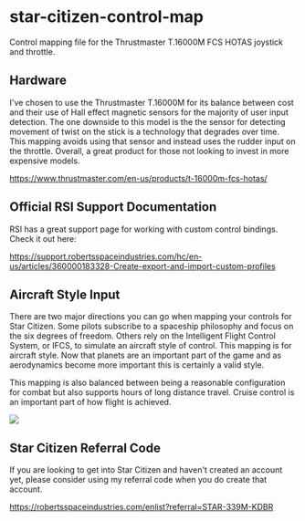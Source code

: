 # star-citizen-control-map

Control mapping file for the Thrustmaster T.16000M FCS HOTAS joystick and throttle.

## Hardware

I've chosen to use the Thrustmaster T.16000M for its balance between cost and their
use of Hall effect magnetic sensors for the majority of user input detection.
The one downside to this model is the the sensor for
detecting movement of twist on the stick is a technology that degrades over
time. This mapping avoids using that sensor and instead uses the rudder input on
the throttle. Overall, a great product for those not looking to invest in more
expensive models.

https://www.thrustmaster.com/en-us/products/t-16000m-fcs-hotas/

## Official RSI Support Documentation

RSI has a great support page for working with custom control bindings. Check it out here:

https://support.robertsspaceindustries.com/hc/en-us/articles/360000183328-Create-export-and-import-custom-profiles

## Aircraft Style Input

There are two major directions you can go when mapping your controls for Star Citizen.
Some pilots subscribe to a spaceship philosophy and focus on the six degrees of freedom.
Others rely on the Intelligent Flight Control System, or IFCS, to simulate an aircraft
style of control. This mapping is for aircraft style. Now that planets are an
important part of the game and as aerodynamics become more important this is certainly
a valid style.

This mapping is also balanced between being a reasonable configuration for combat but
also supports hours of long distance travel. Cruise control is an important part of
how flight is achieved.

![](images/joystick.jpeg)

## Star Citizen Referral Code

If you are looking to get into Star Citizen and haven't created an account yet,
please consider using my referral code when you do create that account. 

https://robertsspaceindustries.com/enlist?referral=STAR-339M-KDBR
